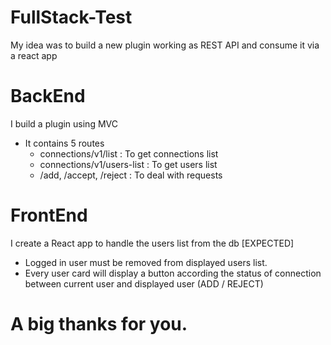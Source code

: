 # FullStack-Test
My idea was to build a new plugin working as REST API and consume it via a react app
# BackEnd
I build a plugin using MVC
* It contains 5 routes
  - connections/v1/list : To get connections list
  - connections/v1/users-list : To get users list
  - /add, /accept, /reject : To deal with requests

# FrontEnd
I create a React app to handle the users list from the db
[EXPECTED]
- Logged in user must be removed from displayed users list.
- Every user card will display a button according the status of connection between current user and displayed user (ADD / REJECT)

# A big thanks for you.

